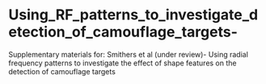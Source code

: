 # Using_RF_patterns_to_investigate_detection_of_camouflage_targets-
Supplementary materials for: Smithers et al (under review)- Using radial frequency patterns to investigate the effect of shape features on the detection of camouflage targets 
